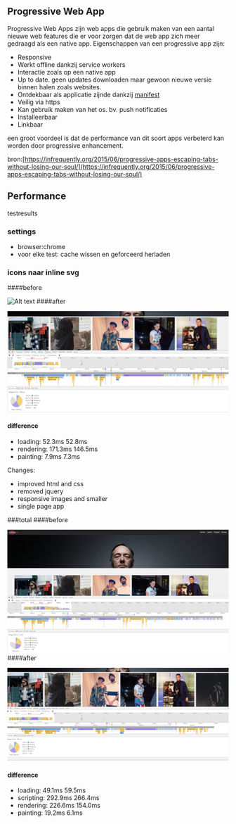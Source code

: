 ## Progressive Web App
Progressive Web Apps zijn web apps die gebruik maken van een aantal nieuwe web features die er voor zorgen dat de web app zich meer gedraagd als een native app. 
Eigenschappen van een progressive app zijn:
- Responsive
- Werkt offline dankzij service workers
- Interactie zoals op een native app
- Up to date. geen updates downloaden maar gewoon nieuwe versie binnen halen zoals websites.
- Ontdekbaar als applicatie zijnde dankzij [manifest](https://developers.google.com/web/updates/2014/11/Support-for-installable-web-apps-with-webapp-manifest-in-chrome-38-for-Android)  
- Veilig via https
- Kan gebruik maken van het os. bv. push notificaties
- Installeerbaar
- Linkbaar

een groot voordeel is dat de performance van dit soort apps verbeterd kan worden door progressive enhancement.

bron:[https://infrequently.org/2015/06/progressive-apps-escaping-tabs-without-losing-our-soul/](https://infrequently.org/2015/06/progressive-apps-escaping-tabs-without-losing-our-soul/)


## Performance
testresults
### settings
- browser:chrome
- voor elke test: cache wissen en geforceerd herladen

### icons naar inline svg 
####before

![Alt text](/performance/before.master.svg.png)
####after

![Alt text](/performance/after.svg.png)

#### difference
- loading: 52.3ms       52.8ms
- rendering: 171.3ms    146.5ms
- painting: 7.9ms       7.3ms

Changes:
- improved html and css
- removed jquery
- responsive images and smaller
- single page app

###total
####before

![Alt text](/performance/before.master.png)
####after

![Alt text](/performance/total.after.png)

#### difference
- loading: 49.1ms       59.5ms
- scripting: 292.9ms    266.4ms
- rendering: 226.6ms    154.0ms
- painting: 19.2ms       6.1ms
